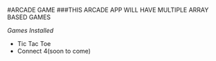 #ARCADE GAME
###THIS ARCADE APP WILL HAVE MULTIPLE ARRAY BASED GAMES 



*Games Installed*


- Tic Tac Toe
- Connect 4(soon to come)









